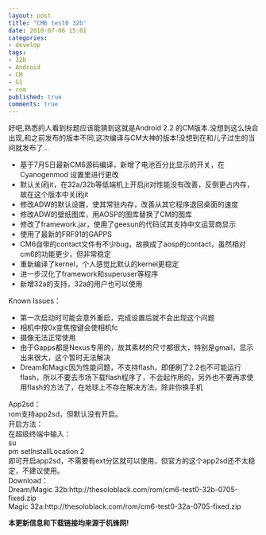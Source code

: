 ```yaml
---
layout: post
title: "CM6 test0 32b"
date: 2010-07-06 15:01
categories: 
- develop
tags: 
- 32b 
- Android 
- CM 
- G1 
- rom
published: true
comments: true
---
```

<p>好吧,熟悉的人看到标题应该能猜到这就是Android 2.2 的CM版本.没想到这么快会出现,和之前发布的版本不同,这次编译与CM大神的版本!没想到在和儿子过生的当间就发布了...
<ul>
	<li>基于7月5日最新CM6源码编译，新增了电池百分比显示的开关，在Cyanogenmod 设置里进行更改</li>
	<li>默认关闭jit，在32a/32b等低端机上开启jit对性能没有改善，反倒更占内存，故在这个版本中关闭jit</li>
	<li>修改ADW的默认设置，使其常驻内存，改善从其它程序退回桌面的速度</li>
	<li>修改ADW的壁纸图库，用AOSP的图库替换了CM的图库</li>
	<li>修改了framework.jar，使用了geesun的代码试其支持中文运营商显示</li>
	<li>使用了最新的FRF91的GAPPS</li>
	<li>CM6自带的contact文件有不少bug，故换成了aosp的contact，虽然相对cm6的功能更少，但非常稳定</li>
	<li>重新编译了kernel，个人感觉比默认的kernel更稳定</li>
	<li>进一步汉化了framework和superuser等程序</li>
	<li>新增32a的支持，32a的用户也可以使用</li>
</ul>
Known Issues：
<ul>
	<li>第一次启动时可能会意外重启，完成设置后就不会出现这个问题</li>
	<li>相机中按0x变焦按键会使相机fc</li>
	<li>摄像无法正常使用</li>
	<li>由于Gapps都是Nexus专用的，故其素材的尺寸都很大，特别是gmail，显示出来很大，这个暂时无法解决</li>
	<li>Dream和Magic因为性能问题，不支持flash，即便刷了2.2也不可能运行flash，所以不要去市场下载flash程序了，不会起作用的，另外也不要再求使用flash的方法了，在地球上不存在解决方法，除非你换手机</li>
</ul>
App2sd：<br />
rom支持app2sd，但默认没有开启。<br />
开启方法：<br />
在超级终端中输入：<br />
su<br />
pm setInstallLocation 2<br />
即可开启app2sd，不需要有ext分区就可以使用，但官方的这个app2sd还不太稳定，不建议使用。<br />
Download：<br />
Dream/Magic 32b:http://thesoloblack.com/rom/cm6-test0-32b-0705-fixed.zip<br />
Magic 32a:http://thesoloblack.com/rom/cm6-test0-32a-0705-fixed.zip</p>

<p><strong>本更新信息和下载链接均来源于机锋网!</strong></p>
